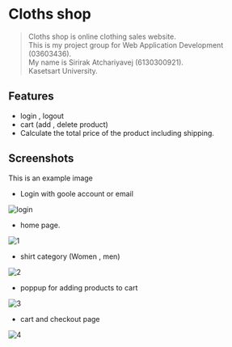 # Cloths shop
 >Cloths shop is online clothing sales website.\
 This is my project group for Web Application Development (03603436).\
 My name is Sirirak Atchariyavej (6130300921).\
 Kasetsart University.

<!-- ## Table of Contents
* [General Info](#general-information)
* [Technologies Used](#technologies-used)
* [Features](#features)
* [Screenshots](#screenshots)


## General Information
OX games use a python socket to create a game with both server and client side. In order to start the game, it is necessary to run the server file only once. Also known as Host and other players to play must run client file to connect to the server to start the game. The game has a system to create a room, 1 room with two players.
There is also a Hall of fame system to rank and keep player statistics.


## Technologies Used
- Socket Programming in Python
- TK Interface library
- Visual Studio Code  -->

## Features
- login , logout
- cart (add , delete product)
- Calculate the total price of the product including shipping.


## Screenshots
This is an example image 
- Login with goole account or email

![login](https://user-images.githubusercontent.com/78865194/121974756-4c1c7580-cdaa-11eb-8a17-f45b45aa689d.PNG)


- home page.


![1](https://user-images.githubusercontent.com/78865194/121974747-4888ee80-cdaa-11eb-94b1-d2f55be7b465.PNG)


- shirt category (Women , men) 


![2](https://user-images.githubusercontent.com/78865194/121974751-4aeb4880-cdaa-11eb-8daf-7dc11ebb92f2.PNG)


- poppup for adding products to cart


![3](https://user-images.githubusercontent.com/78865194/121974862-8ab23000-cdaa-11eb-90a2-9c97d7d5e698.PNG)


- cart and checkout page


![4](https://user-images.githubusercontent.com/78865194/121974754-4b83df00-cdaa-11eb-814e-0942c5b1b95e.PNG)






